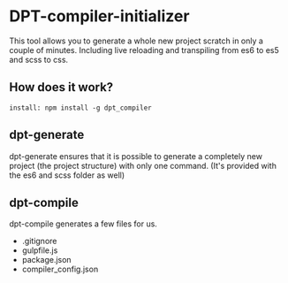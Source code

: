 DPT-compiler-initializer
====================

This tool allows you to generate a whole new project scratch in only a couple of minutes. Including live reloading and transpiling from es6 to es5 and scss to css.

How does it work?
-----------------
```
install: npm install -g dpt_compiler
```

dpt-generate
-----------------
dpt-generate ensures that it is possible to generate a completely new project (the project structure) with only one command.
(It's provided with the es6 and scss folder as well)

dpt-compile
-----------------
dpt-compile generates a few files for us.

* .gitignore
* gulpfile.js
* package.json
* compiler_config.json

